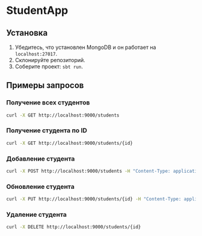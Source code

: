 # StudentApp

## Установка
1. Убедитесь, что установлен MongoDB и он работает на `localhost:27017`.
2. Склонируйте репозиторий.
3. Соберите проект: `sbt run`.

## Примеры запросов

### Получение всех студентов
```bash
curl -X GET http://localhost:9000/students
```

### Получение студента по ID
```bash
curl -X GET http://localhost:9000/students/{id}
```

### Добавление студента
```bash
curl -X POST http://localhost:9000/students -H "Content-Type: application/json" -d '{"firstName":"Иван","lastName":"Иванов","middleName":"Иванович","group":"101","averageGrade":4.5}'
```

### Обновление студента
```bash
curl -X PUT http://localhost:9000/students/{id} -H "Content-Type: application/json" -d '{"firstName":"Петр","lastName":"Петров","middleName":"Петрович","group":"102","averageGrade":3.8}'
```

### Удаление студента
```bash
curl -X DELETE http://localhost:9000/students/{id}